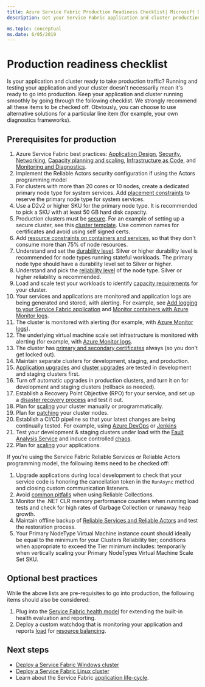 ```yaml
---
title: Azure Service Fabric Production Readiness Checklist| Microsoft Docs
description: Get your Service Fabric application and cluster production ready by following best practices.

ms.topic: conceptual
ms.date: 6/05/2019
---
```


# Production readiness checklist

Is your application and cluster ready to take production traffic? Running and testing your application and your cluster doesn't necessarily mean it's ready to go into production. Keep your application and cluster running smoothly by going through the following checklist. We strongly recommend all these items to be checked off. Obviously, you can choose to use alternative solutions for a particular line item  (for example, your own diagnostics frameworks).


## Prerequisites for production
1. Azure Service Fabric best practices: [Application Design](./service-fabric-best-practices-applications.md), [Security](./service-fabric-best-practices-security.md), [Networking](./service-fabric-best-practices-networking.md), [Capacity planning and scaling](./service-fabric-best-practices-capacity-scaling.md), [Infrastructure as Code](./service-fabric-best-practices-infrastructure-as-code.md), and [Monitoring and Diagnostics](./service-fabric-best-practices-monitoring.md). 
1. Implement the Reliable Actors security configuration if using the Actors programming model
1. For clusters with more than 20 cores or 10 nodes, create a dedicated primary node type for system services. Add [placement constraints](service-fabric-cluster-resource-manager-advanced-placement-rules-placement-policies.md) to reserve the primary node type for system services.
1. Use a D2v2 or higher SKU for the primary node type. It is recommended to pick a SKU with at least 50 GB hard disk capacity.
1. Production clusters must be [secure](service-fabric-cluster-security.md). For an example of setting up a secure cluster, see this [cluster template](https://github.com/Azure-Samples/service-fabric-cluster-templates/tree/master/7-VM-Windows-3-NodeTypes-Secure-NSG). Use common names for certificates and avoid using self signed certs.
1. Add [resource constraints on containers and services](service-fabric-resource-governance.md), so that they don't consume more than 75% of node resources. 
1. Understand and set the [durability level](service-fabric-cluster-capacity.md#the-durability-characteristics-of-the-cluster). Silver or higher durability level is recommended for node types running stateful workloads. The primary node type should have a durability level set to Silver or higher.
1. Understand and pick the [reliability level](service-fabric-cluster-capacity.md#the-reliability-characteristics-of-the-cluster) of the node type. Silver or higher reliability is recommended.
1. Load and scale test your workloads to identify [capacity requirements](service-fabric-cluster-capacity.md) for your cluster. 
1. Your services and applications are monitored and application logs are being generated and stored, with alerting. For example, see [Add logging to your Service Fabric application](service-fabric-how-to-diagnostics-log.md) and [Monitor containers with Azure Monitor logs](service-fabric-diagnostics-oms-containers.md).
1. The cluster is monitored with alerting (for example, with [Azure Monitor logs](service-fabric-diagnostics-event-analysis-oms.md)). 
1. The underlying virtual machine scale set infrastructure is monitored with alerting (for example, with [Azure Monitor logs](service-fabric-diagnostics-oms-agent.md).
1. The cluster has [primary and secondary certificates](service-fabric-cluster-security-update-certs-azure.md) always (so you don't get locked out).
1. Maintain separate clusters for development, staging, and production. 
1. [Application upgrades](service-fabric-application-upgrade.md) and [cluster upgrades](service-fabric-tutorial-upgrade-cluster.md) are tested in development and staging clusters first. 
1. Turn off automatic upgrades in production clusters, and turn it on for development and staging clusters (rollback as needed). 
1. Establish a Recovery Point Objective (RPO) for your service, and set up a [disaster recovery process](service-fabric-disaster-recovery.md) and test it out.
1. Plan for [scaling](service-fabric-cluster-scaling.md) your cluster manually or programmatically.
1. Plan for [patching](service-fabric-patch-orchestration-application.md) your cluster nodes. 
1. Establish a CI/CD pipeline so that your latest changes are being continually tested. For example, using [Azure DevOps](service-fabric-tutorial-deploy-app-with-cicd-vsts.md) or [Jenkins](service-fabric-cicd-your-linux-applications-with-jenkins.md)
1. Test your development & staging clusters under load with the [Fault Analysis Service](service-fabric-testability-overview.md) and induce controlled [chaos](service-fabric-controlled-chaos.md). 
1. Plan for [scaling](service-fabric-concepts-scalability.md) your applications. 


If you're using the Service Fabric Reliable Services or Reliable Actors programming model, the following items need to be checked off:
1. Upgrade applications during local development to check that your service code is honoring the cancellation token in the `RunAsync` method and closing custom communication listeners.
1. Avoid [common pitfalls](service-fabric-work-with-reliable-collections.md) when using Reliable Collections.
1. Monitor the .NET CLR memory performance counters when running load tests and check for high rates of Garbage Collection or runaway heap growth.
1. Maintain offline backup of [Reliable Services and Reliable Actors](service-fabric-reliable-services-backup-restore.md) and test the restoration process.
1. Your Primary NodeType Virtual Machine instance count should ideally be equal to the minimum for your Clusters Reliability tier; conditions when appropriate to exceed the Tier minimum includes: temporarily when vertically scaling your Primary NodeTypes Virtual Machine Scale Set SKU.

## Optional best practices

While the above lists are pre-requisites to go into production, the following items should also be considered:
1. Plug into the [Service Fabric health model](service-fabric-health-introduction.md) for extending the built-in health evaluation and reporting.
1. Deploy a custom watchdog that is monitoring your application and reports [load](service-fabric-cluster-resource-manager-metrics.md) for [resource balancing](service-fabric-cluster-resource-manager-balancing.md). 


## Next steps
* [Deploy a Service Fabric Windows cluster](service-fabric-tutorial-create-vnet-and-windows-cluster.md)
* [Deploy a Service Fabric Linux cluster](service-fabric-tutorial-create-vnet-and-linux-cluster.md)
* Learn about the Service Fabric [application life-cycle](service-fabric-application-lifecycle.md).
